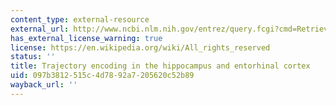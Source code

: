 ```yaml
---
content_type: external-resource
external_url: http://www.ncbi.nlm.nih.gov/entrez/query.fcgi?cmd=Retrieve&db=PubMed&dopt=Citation&list_uids=10939340
has_external_license_warning: true
license: https://en.wikipedia.org/wiki/All_rights_reserved
status: ''
title: Trajectory encoding in the hippocampus and entorhinal cortex
uid: 097b3812-515c-4d78-92a7-205620c52b89
wayback_url: ''
---
```


